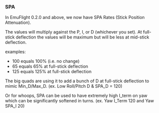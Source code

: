 ### SPA
In EmuFlight 0.2.0 and above, we now have SPA Rates (Stick Position Attenuation).

The values will multiply against the P, I, or D (whichever you set). At full-stick deflection the values will be maximum but will be less at mid-stick deflection.

examples:
- 100 equals 100% (i.e. no change)
- 65 equals 65% at full-stick deflection
- 125 equals 125% at full-stick deflection

The big quads are using it to add a bunch of D at full-stick deflection to mimic Min_D/Max_D. (ex. Low Roll/Pitch D & SPA_D = 120)

Or for whoops, SPA can be used to have extremely high I_term on yaw which can be significantly softened in turns. (ex. Yaw I_Term 120 and Yaw SPA_I 20)
